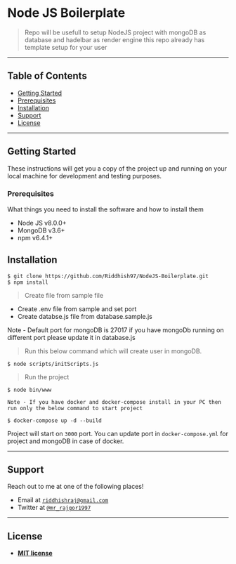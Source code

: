 
# Node JS Boilerplate

> Repo will be usefull to setup NodeJS project with mongoDB as database and hadelbar as render engine this repo already has template setup for your user


---

## Table of Contents 

- [Getting Started](#getting-started)
- [Prerequisites](#prerequisites)
- [Installation](#installation)
- [Support](#support)
- [License](#license)


---
## Getting Started

These instructions will get you a copy of the project up and running on your local machine for development and testing purposes.

### Prerequisites

What things you need to install the software and how to install them
- Node JS v8.0.0+
- MongoDB v3.6+
- npm v6.4.1+
## Installation
```shell
$ git clone https://github.com/Riddhish97/NodeJS-Boilerplate.git
$ npm install
```
> Create file from sample file

- Create .env file from sample and set port
- Create databse.js file from database.sample.js

Note - Default port for mongoDB is 27017 if you have mongoDb running on different port please update it in database.js
> Run this below command which will create user in mongoDB.
```shell
$ node scripts/initScripts.js
```
> Run the project
```shell
$ node bin/www
```
`Note - If you have docker and docker-compose install in your PC then run only the below command to start project`

```shell
$ docker-compose up -d --build 
```
Project will start on `3000` port. You can update port in `docker-compose.yml` for project and mongoDB in case of docker.

---

## Support

Reach out to me at one of the following places!

- Email at <a href="mailto:riddhishraj@gmail.com" target="_blank">`riddhishraj@gmail.com`</a>
- Twitter at <a href="http://twitter.com/mr_rajgor1997" target="_blank">`@mr_rajgor1997`</a>

---

## License

- **[MIT license](http://opensource.org/licenses/mit-license.php)**
